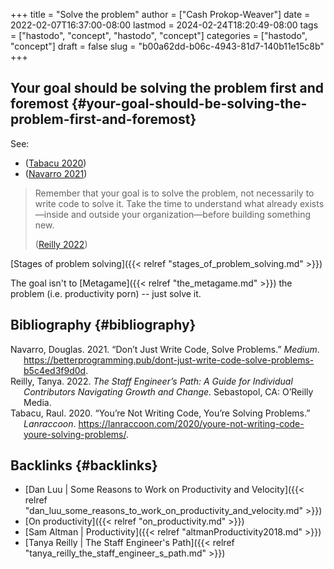 +++
title = "Solve the problem"
author = ["Cash Prokop-Weaver"]
date = 2022-02-07T16:37:00-08:00
lastmod = 2024-02-24T18:20:49-08:00
tags = ["hastodo", "concept", "hastodo", "concept"]
categories = ["hastodo", "concept"]
draft = false
slug = "b00a62dd-b06c-4943-81d7-140b11e15c8b"
+++

## Your goal should be solving the problem first and foremost {#your-goal-should-be-solving-the-problem-first-and-foremost}

See:

-   (<a href="#citeproc_bib_item_3">Tabacu 2020</a>)
-   (<a href="#citeproc_bib_item_1">Navarro 2021</a>)

> Remember that your goal is to solve the problem, not necessarily to write code to solve it. Take the time to understand what already exists—inside and outside your organization—before building something new.
>
> (<a href="#citeproc_bib_item_2">Reilly 2022</a>)

[Stages of problem solving]({{< relref "stages_of_problem_solving.md" >}})

The goal isn't to [Metagame]({{< relref "the_metagame.md" >}}) the problem (i.e. productivity porn) -- just solve it.


## Bibliography {#bibliography}

<style>.csl-entry{text-indent: -1.5em; margin-left: 1.5em;}</style><div class="csl-bib-body">
  <div class="csl-entry"><a id="citeproc_bib_item_1"></a>Navarro, Douglas. 2021. “Don’t Just Write Code, Solve Problems.” <i>Medium</i>. <a href="https://betterprogramming.pub/dont-just-write-code-solve-problems-b5c4ed3f9d0d">https://betterprogramming.pub/dont-just-write-code-solve-problems-b5c4ed3f9d0d</a>.</div>
  <div class="csl-entry"><a id="citeproc_bib_item_2"></a>Reilly, Tanya. 2022. <i>The Staff Engineer’s Path: A Guide for Individual Contributors Navigating Growth and Change</i>. Sebastopol, CA: O’Reilly Media.</div>
  <div class="csl-entry"><a id="citeproc_bib_item_3"></a>Tabacu, Raul. 2020. “You’re Not Writing Code, You’re Solving Problems.” <i>Lanraccoon</i>. <a href="https://lanraccoon.com/2020/youre-not-writing-code-youre-solving-problems/">https://lanraccoon.com/2020/youre-not-writing-code-youre-solving-problems/</a>.</div>
</div>


## Backlinks {#backlinks}

-   [Dan Luu | Some Reasons to Work on Productivity and Velocity]({{< relref "dan_luu_some_reasons_to_work_on_productivity_and_velocity.md" >}})
-   [On productivity]({{< relref "on_productivity.md" >}})
-   [Sam Altman | Productivity]({{< relref "altmanProductivity2018.md" >}})
-   [Tanya Reilly | The Staff Engineer's Path]({{< relref "tanya_reilly_the_staff_engineer_s_path.md" >}})
